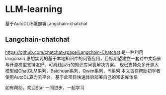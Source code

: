 # LLM-learning
基于AutoDL环境部署Langchain-chatchat
## Langchain-chatchat
https://github.com/chatchat-space/Langchain-Chatchat
是一种利用 langchain 思想实现的基于本地知识库的问答应用，目标期望建立一套对中文场景与开源模型支持友好、可离线运行的知识库问答解决方案。
现已支持众多开源大模型如ChatGLM系列，Baichuan系列，Qwen系列，Yi系列
本文旨在帮助初学者使用AutoDL算力云平台，基于此项目快速体验部署自己的知识库体系

如有帮助，欢迎Star
一同进步，一起学习
